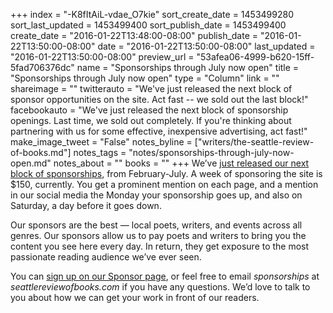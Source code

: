 +++
index = "-K8fItAiL-vdae_O7kie"
sort_create_date = 1453499280
sort_last_updated = 1453499400
sort_publish_date = 1453499400
create_date = "2016-01-22T13:48:00-08:00"
publish_date = "2016-01-22T13:50:00-08:00"
date = "2016-01-22T13:50:00-08:00"
last_updated = "2016-01-22T13:50:00-08:00"
preview_url = "53afea06-4999-b620-15ff-5fad706376dc"
name = "Sponsorships through July now open"
title = "Sponsorships through July now open"
type = "Column"
link = ""
shareimage = ""
twitterauto = "We've just released the next block of sponsor opportunities on the site. Act fast -- we sold out the last block!"
facebookauto = "We've just released the next block of sponsorship openings. Last time, we sold out completely. If you're thinking about partnering with us for some effective, inexpensive advertising, act fast!"
make_image_tweet = "False"
notes_byline = ["writers/the-seattle-review-of-books.md"]
notes_tags = "notes/sponsorships-through-july-now-open.md"
notes_about = ""
books = ""
+++
We’ve [just released our next block of sponsorships](http://seattlereviewofbooks.com/sponsor/book/), from February-July. A week of sponsoring the site is $150, currently. You get a prominent mention on each page, and a mention in our social media the Monday your sponsorship goes up, and also on Saturday, a day before it goes down. 

Our sponsors are the best — local poets, writers, and events across all genres. Our sponsors allow us to pay poets and writers to bring you the content you see here every day. In return, they get exposure to the most passionate reading audience we’ve ever seen.

You can [sign up on our Sponsor page](http://seattlereviewofbooks.com/sponsor/book/), or feel free to email _sponsorships_ at _seattlereviewofbooks.com_ if you have any questions. We’d love to talk to you about how we can get your work in front of our readers.